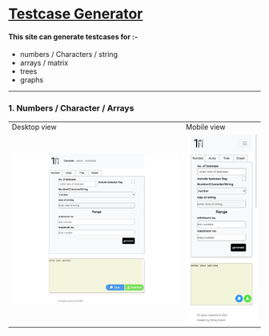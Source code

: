 # [Testcase Generator](https://generate-testcase.herokuapp.com/)
#### This site can generate testcases for :-
* numbers / Characters / string
* arrays / matrix
* trees
* graphs
---
### 1. Numbers / Character / Arrays
<table>

<tr><td>Desktop view</td><td>Mobile view</td></tr>
<tr>
<td>
 <img src= "public/img/noD.png" alt ="noD">
</td>
<td><img src= "public/img/noM.png" alt ="noM"></td>
</tr>
</table>
